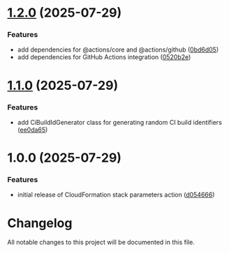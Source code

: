 # [1.2.0](https://github.com/subhamay-bhattacharyya-gha/cfn-stack-params-action/compare/v1.1.0...v1.2.0) (2025-07-29)


### Features

* add dependencies for @actions/core and @actions/github ([0bd6d05](https://github.com/subhamay-bhattacharyya-gha/cfn-stack-params-action/commit/0bd6d051d70bdcf1e4433d84db9150a709b87b08))
* add dependencies for GitHub Actions integration ([0520b2e](https://github.com/subhamay-bhattacharyya-gha/cfn-stack-params-action/commit/0520b2ee40bc039da103f4edbc093ffb18bd7efb))

# [1.1.0](https://github.com/subhamay-bhattacharyya-gha/cfn-stack-params-action/compare/v1.0.0...v1.1.0) (2025-07-29)


### Features

* add CiBuildIdGenerator class for generating random CI build identifiers ([ee0da65](https://github.com/subhamay-bhattacharyya-gha/cfn-stack-params-action/commit/ee0da65d88415f7f080c75b207569aaa48596e9e))

# 1.0.0 (2025-07-29)


### Features

* initial release of CloudFormation stack parameters action ([d054666](https://github.com/subhamay-bhattacharyya-gha/cfn-stack-params-action/commit/d0546669da8406adeaff9dee64c78bde6c925fe7))

# Changelog

All notable changes to this project will be documented in this file.
